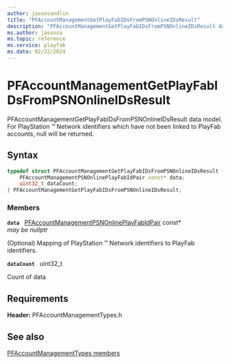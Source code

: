 ```yaml
---
author: jasonsandlin
title: "PFAccountManagementGetPlayFabIDsFromPSNOnlineIDsResult"
description: "PFAccountManagementGetPlayFabIDsFromPSNOnlineIDsResult data model. For PlayStation :tm: Network identifiers which have not been linked to PlayFab accounts, null will be returned."
ms.author: jasonsa
ms.topic: reference
ms.service: playfab
ms.date: 02/22/2024
---
```


# PFAccountManagementGetPlayFabIDsFromPSNOnlineIDsResult  

PFAccountManagementGetPlayFabIDsFromPSNOnlineIDsResult data model. For PlayStation :tm: Network identifiers which have not been linked to PlayFab accounts, null will be returned.  

## Syntax  
  
```cpp
typedef struct PFAccountManagementGetPlayFabIDsFromPSNOnlineIDsResult {  
    PFAccountManagementPSNOnlinePlayFabIdPair const* data;  
    uint32_t dataCount;  
} PFAccountManagementGetPlayFabIDsFromPSNOnlineIDsResult;  
```
  
### Members  
  
**`data`** &nbsp; [PFAccountManagementPSNOnlinePlayFabIdPair](pfaccountmanagementpsnonlineplayfabidpair.md) const*  
*may be nullptr*  
  
(Optional) Mapping of PlayStation :tm: Network identifiers to PlayFab identifiers.
  
**`dataCount`** &nbsp; uint32_t  
  
Count of data
  
  
## Requirements  
  
**Header:** PFAccountManagementTypes.h
  
## See also  
[PFAccountManagementTypes members](../pfaccountmanagementtypes_members.md)  

  
  
